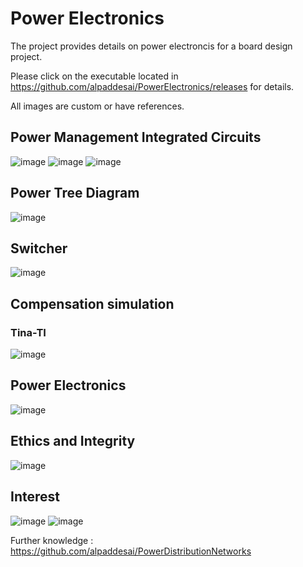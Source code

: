 # Power Electronics

The project provides details on power electroncis for a board design project. 

Please click on the executable located in https://github.com/alpaddesai/PowerElectronics/releases for details. 

All images are custom or have references.

## Power Management Integrated Circuits
![image](PowerManagementICImage.png)
![image](powerelectronics.png)
![image](tinapowersupply.png)

## Power Tree Diagram 
![image](PowerTreeImage.png)


## Switcher
![image](Switcher.jpg)

## Compensation simulation
### Tina-TI 
![image](CloadCompensation1.png)

## Power Electronics 
![image](PowerElectronics.jpg)

## Ethics and Integrity
![image](EthicsandExcellence.png)

## Interest
![image](image.png)
![image](image1.png)

Further knowledge : https://github.com/alpaddesai/PowerDistributionNetworks 
